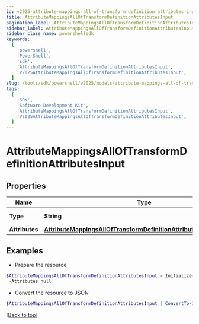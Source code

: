 ```yaml
---
id: v2025-attribute-mappings-all-of-transform-definition-attributes-input
title: AttributeMappingsAllOfTransformDefinitionAttributesInput
pagination_label: AttributeMappingsAllOfTransformDefinitionAttributesInput
sidebar_label: AttributeMappingsAllOfTransformDefinitionAttributesInput
sidebar_class_name: powershellsdk
keywords:
  [
    'powershell',
    'PowerShell',
    'sdk',
    'AttributeMappingsAllOfTransformDefinitionAttributesInput',
    'V2025AttributeMappingsAllOfTransformDefinitionAttributesInput',
  ]
slug: /tools/sdk/powershell/v2025/models/attribute-mappings-all-of-transform-definition-attributes-input
tags:
  [
    'SDK',
    'Software Development Kit',
    'AttributeMappingsAllOfTransformDefinitionAttributesInput',
    'V2025AttributeMappingsAllOfTransformDefinitionAttributesInput',
  ]
---
```


# AttributeMappingsAllOfTransformDefinitionAttributesInput

## Properties

| Name | Type | Description | Notes |
| --- | --- | --- | --- |
| **Type** | **String** | The Type of Attribute | [optional] |
| **Attributes** | [**AttributeMappingsAllOfTransformDefinitionAttributesInputAttributes**](attribute-mappings-all-of-transform-definition-attributes-input-attributes) |  | [optional] |

## Examples

- Prepare the resource

```powershell
$AttributeMappingsAllOfTransformDefinitionAttributesInput = Initialize-V2025AttributeMappingsAllOfTransformDefinitionAttributesInput  -Type accountAttribute `
 -Attributes null
```

- Convert the resource to JSON

```powershell
$AttributeMappingsAllOfTransformDefinitionAttributesInput | ConvertTo-JSON
```

[[Back to top]](#)
